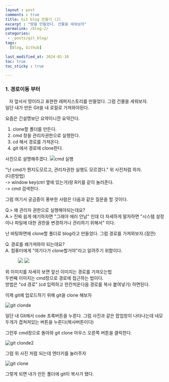 ```yaml
---
layout : post
comments : true
title: Git blog 만들기_(2)
excerpt : "땅을 만들었다. 건물을 세워보자"
permalink: /blog-2/
categories: 
 - _posts/git_blog/
tags:
  [Blog, Github]

last_modified_at: 2024-01-10
toc: true
toc_sticky : true

---
```



### 1. 경로이동 부터

&nbsp;&nbsp;&nbsp;자 앞서서 땅이라고 표현한 레퍼지스토리를 만들었다. 그럼 건물을 세워보자.<br>
일단 내가 만든 Git을 내 로컬로 가져와야된다.

요즘은 긴설명보단 요약이니깐 요약간다.

1. clone할 폴더를 만든다.
2. cmd 창을 관리자권한으로 실행한다.
3. cd 해서 경로를 가져온다.
4. git 에서 경로에 clone한다.

사진으로 설명해주겠다.
![cmd 실행](https://github.com/wanjinchoi/wanblog.github.io/assets/100115901/a5b31872-c628-4a4e-a483-7c4b358d69ad)


"난 cmd가 뭔지도모르고, 관리자권한 실행도 모르겠다." 위 사진처럼 하자.<br>
(다른방법)<br>
-> window key(ctrl 옆에 있는거)랑 R키를 같이 눌러준다.<br>
-> cmd 검색한다.

그럼 여기서 궁금증이 풍부한 사람은 다음과 같은 질문을 할 것이다.

Q.> 왜 관리자 권한으로 실행해야되는데요?<br>
A.> 진짜 쉽게 얘기하자면 "그래야 에러 안남" 인데 더 자세하게 말자하면 "시스템 설정이나 파일에 대한 권한을 변경하거나 관리하기 위해서" 이다. 




난 바탕화면에 clone할 폴더로 blog라고 만들었다. 그럼 경로를 가져와보자.(잠깐)<br>

Q. 경로를 왜가져와야 되는데요?<br>
A. 컴퓨터에게 "여기다가 clone할거야"라고 알려주기 위함이다.<br>


<figure class="half">  
<a href="link"><img src="https://github.com/wanjinchoi/wanblog.github.io/assets/100115901/673ec5c4-4e39-49d5-87c5-c59aadfefb8e"></a>  
<a href="link"><img src="https://github.com/wanjinchoi/wanblog.github.io/assets/100115901/e5b60702-89e6-4a76-a719-fe321d7a66cf"></a>
</figure>


위 이미지를 자세히 보면 앞선 이미지는 경로를 가져오는법<br>
두번째 이미지는 cmd창으로 경로에 접근하는 법이다.<br>
방법은 "cd 경로" (cd 입력하고 한칸띄운다음 경로를 복사 붙여넣기) 하면된다.

이제 git에 업로드하기 위해 git을 clone 해보자

![git clonde](https://github.com/wanjinchoi/wanblog.github.io/assets/100115901/95a9d876-6de9-4e5a-a12d-05c8b749e7ee)

일단 내 Git에서 code 초록버튼을 누른다. 그럼 사진과 같은 팝업창이 나타나는데 네모두개가 겹쳐져있는 버튼을 누른다(복사버튼이다)

그런후 cmd창으로 돌아와 git clone 마우스 오른쪽 버튼을 클릭한다.


![git clonde2](https://github.com/wanjinchoi/wanblog.github.io/assets/100115901/45d46f43-2c5a-4311-b161-934670593466)


그럼 위 사진 처럼 되는데 엔터키를 눌러주자 



![git clone](https://github.com/wanjinchoi/wanblog.github.io/assets/100115901/8f8cc533-6016-4479-8ae8-0b78e719e5d9)

그렇게 되면 내가 만든 폴더에 git이 복사가 됐다.




